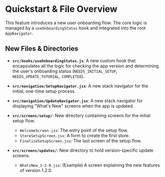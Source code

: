 # Quickstart & File Overview

This feature introduces a new user onboarding flow. The core logic is managed by a `useOnboardingStatus` hook and integrated into the root `AppNavigator`.

## New Files & Directories

- **`src/hooks/useOnboardingStatus.js`**: A new custom hook that encapsulates all the logic for checking the app version and determining the user's onboarding status (`NEEDS_INITIAL_SETUP`, `NEEDS_UPDATE_TUTORIAL`, `COMPLETED`).

- **`src/navigation/SetupNavigator.jsx`**: A new stack navigator for the initial, one-time setup process.

- **`src/navigation/UpdateNavigator.jsx`**: A new stack navigator for displaying "What's New" screens when the app is updated.

- **`src/screens/setup/`**: New directory containing screens for the initial setup flow.
  - `WelcomeScreen.jsx`: The entry point of the setup flow.
  - `StoreSetupScreen.jsx`: A form to create the first store.
  - `FinalizeSetupScreen.jsx`: The last screen of the setup flow.

- **`src/screens/updates/`**: New directory to hold version-specific update screens.
  - `WhatsNew_1-2-0.jsx`: (Example) A screen explaining the new features of version 1.2.0.
